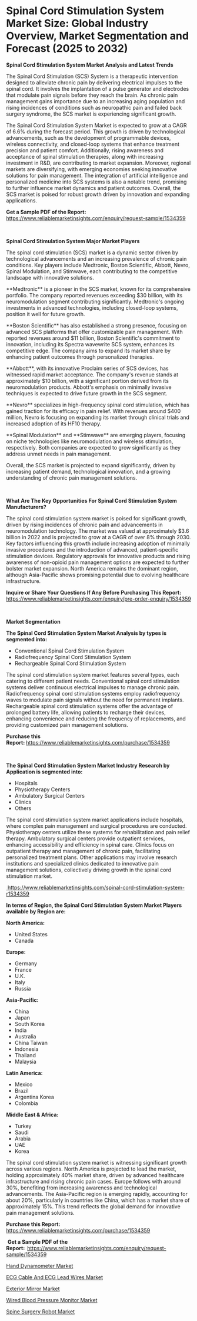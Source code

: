 <p><h1>Spinal Cord Stimulation System Market Size: Global Industry Overview, Market Segmentation and Forecast (2025 to 2032)</h1></p><p><strong>Spinal Cord Stimulation System Market Analysis and Latest Trends</strong></p>
<p><p>The Spinal Cord Stimulation (SCS) System is a therapeutic intervention designed to alleviate chronic pain by delivering electrical impulses to the spinal cord. It involves the implantation of a pulse generator and electrodes that modulate pain signals before they reach the brain. As chronic pain management gains importance due to an increasing aging population and rising incidences of conditions such as neuropathic pain and failed back surgery syndrome, the SCS market is experiencing significant growth.</p><p>The Spinal Cord Stimulation System Market is expected to grow at a CAGR of 6.6% during the forecast period. This growth is driven by technological advancements, such as the development of programmable devices, wireless connectivity, and closed-loop systems that enhance treatment precision and patient comfort. Additionally, rising awareness and acceptance of spinal stimulation therapies, along with increasing investment in R&D, are contributing to market expansion. Moreover, regional markets are diversifying, with emerging economies seeking innovative solutions for pain management. The integration of artificial intelligence and personalized medicine into SCS systems is also a notable trend, promising to further influence market dynamics and patient outcomes. Overall, the SCS market is poised for robust growth driven by innovation and expanding applications.</p></p>
<p><strong>Get a Sample PDF of the Report:&nbsp;</strong> <a href="https://www.reliablemarketinsights.com/enquiry/request-sample/1534359?utm_campaign=2040&utm_medium=2&utm_source=Github&utm_content=ia&utm_term=03032025&utm_id=spinal-cord-stimulation-system">https://www.reliablemarketinsights.com/enquiry/request-sample/1534359</a></p>
<p>&nbsp;</p>
<p><strong>Spinal Cord Stimulation System Major Market Players</strong></p>
<p><p>The spinal cord stimulation (SCS) market is a dynamic sector driven by technological advancements and an increasing prevalence of chronic pain conditions. Key players include Medtronic, Boston Scientific, Abbott, Nevro, Spinal Modulation, and Stimwave, each contributing to the competitive landscape with innovative solutions.</p><p>**Medtronic** is a pioneer in the SCS market, known for its comprehensive portfolio. The company reported revenues exceeding $30 billion, with its neuromodulation segment contributing significantly. Medtronic's ongoing investments in advanced technologies, including closed-loop systems, position it well for future growth.</p><p>**Boston Scientific** has also established a strong presence, focusing on advanced SCS platforms that offer customizable pain management. With reported revenues around $11 billion, Boston Scientific's commitment to innovation, including its Spectra wavewrite SCS system, enhances its competitive edge. The company aims to expand its market share by enhancing patient outcomes through personalized therapies.</p><p>**Abbott**, with its innovative Proclaim series of SCS devices, has witnessed rapid market acceptance. The company's revenue stands at approximately $10 billion, with a significant portion derived from its neuromodulation products. Abbott's emphasis on minimally invasive techniques is expected to drive future growth in the SCS segment.</p><p>**Nevro** specializes in high-frequency spinal cord stimulation, which has gained traction for its efficacy in pain relief. With revenues around $400 million, Nevro is focusing on expanding its market through clinical trials and increased adoption of its HF10 therapy.</p><p>**Spinal Modulation** and **Stimwave** are emerging players, focusing on niche technologies like neuromodulation and wireless stimulation, respectively. Both companies are expected to grow significantly as they address unmet needs in pain management.</p><p>Overall, the SCS market is projected to expand significantly, driven by increasing patient demand, technological innovation, and a growing understanding of chronic pain management solutions.</p></p>
<p>&nbsp;</p>
<p><strong>What Are The Key Opportunities For Spinal Cord Stimulation System Manufacturers?</strong></p>
<p><p>The spinal cord stimulation system market is poised for significant growth, driven by rising incidences of chronic pain and advancements in neuromodulation technology. The market was valued at approximately $3.6 billion in 2022 and is projected to grow at a CAGR of over 8% through 2030. Key factors influencing this growth include increasing adoption of minimally invasive procedures and the introduction of advanced, patient-specific stimulation devices. Regulatory approvals for innovative products and rising awareness of non-opioid pain management options are expected to further bolster market expansion. North America remains the dominant region, although Asia-Pacific shows promising potential due to evolving healthcare infrastructure.</p></p>
<p><strong>Inquire or Share Your Questions If Any Before Purchasing This Report:</strong> <a href="https://www.reliablemarketinsights.com/enquiry/pre-order-enquiry/1534359?utm_campaign=2040&utm_medium=2&utm_source=Github&utm_content=ia&utm_term=03032025&utm_id=spinal-cord-stimulation-system">https://www.reliablemarketinsights.com/enquiry/pre-order-enquiry/1534359</a></p>
<p>&nbsp;</p>
<p><strong>Market Segmentation</strong></p>
<p><strong>The Spinal Cord Stimulation System Market Analysis by types is segmented into:</strong></p>
<p><ul><li>Conventional Spinal Cord Stimulation System</li><li>Radiofrequency Spinal Cord Stimulation System</li><li>Rechargeable Spinal Cord Stimulation System</li></ul></p>
<p><p>The spinal cord stimulation system market features several types, each catering to different patient needs. Conventional spinal cord stimulation systems deliver continuous electrical impulses to manage chronic pain. Radiofrequency spinal cord stimulation systems employ radiofrequency waves to modulate pain signals without the need for permanent implants. Rechargeable spinal cord stimulation systems offer the advantage of prolonged battery life, allowing patients to recharge their devices, enhancing convenience and reducing the frequency of replacements, and providing customized pain management solutions.</p></p>
<p><strong>Purchase this Report:&nbsp;</strong><a href="https://www.reliablemarketinsights.com/purchase/1534359?utm_campaign=2040&utm_medium=2&utm_source=Github&utm_content=ia&utm_term=03032025&utm_id=spinal-cord-stimulation-system">https://www.reliablemarketinsights.com/purchase/1534359</a></p>
<p>&nbsp;</p>
<p><strong>The Spinal Cord Stimulation System Market Industry Research by Application is segmented into:</strong></p>
<p><ul><li>Hospitals</li><li>Physiotherapy Centers</li><li>Ambulatory Surgical Centers</li><li>Clinics</li><li>Others</li></ul></p>
<p><p>The spinal cord stimulation system market applications include hospitals, where complex pain management and surgical procedures are conducted. Physiotherapy centers utilize these systems for rehabilitation and pain relief therapy. Ambulatory surgical centers provide outpatient services, enhancing accessibility and efficiency in spinal care. Clinics focus on outpatient therapy and management of chronic pain, facilitating personalized treatment plans. Other applications may involve research institutions and specialized clinics dedicated to innovative pain management solutions, collectively driving growth in the spinal cord stimulation market.</p></p>
<p><a href="https://www.reliablemarketinsights.com/spinal-cord-stimulation-system-r1534359?utm_campaign=2040&utm_medium=2&utm_source=Github&utm_content=ia&utm_term=03032025&utm_id=spinal-cord-stimulation-system">&nbsp;https://www.reliablemarketinsights.com/spinal-cord-stimulation-system-r1534359</a></p>
<p><strong>In terms of Region, the Spinal Cord Stimulation System Market Players available by Region are:</strong></p>
<p>
    <p> <strong> North America: </strong>
        <ul>
            <li>United States</li>
            <li>Canada</li>
        </ul>
        </p> 
    <p> <strong> Europe: </strong>
        <ul>
            <li>Germany</li>
            <li>France</li>
            <li>U.K.</li>
            <li>Italy</li>
            <li>Russia</li>
        </ul>
        </p> 
    <p> <strong> Asia-Pacific: </strong>
        <ul>
            <li>China</li>
            <li>Japan</li>
            <li>South Korea</li>
            <li>India</li>
            <li>Australia</li>
            <li>China Taiwan</li>
            <li>Indonesia</li>
            <li>Thailand</li>
            <li>Malaysia</li>
        </ul>
        </p> 
    <p> <strong> Latin America: </strong>
        <ul>
            <li>Mexico</li>
            <li>Brazil</li>
            <li>Argentina Korea</li>
            <li>Colombia</li>
        </ul>
        </p> 
    <p> <strong> Middle East & Africa: </strong>
        <ul>
            <li>Turkey</li>
            <li>Saudi</li>
            <li>Arabia</li>
            <li>UAE</li>
            <li>Korea</li>
        </ul>
    </p>
    </p>
<p><p>The spinal cord stimulation system market is witnessing significant growth across various regions. North America is projected to lead the market, holding approximately 40% market share, driven by advanced healthcare infrastructure and rising chronic pain cases. Europe follows with around 30%, benefiting from increasing awareness and technological advancements. The Asia-Pacific region is emerging rapidly, accounting for about 20%, particularly in countries like China, which has a market share of approximately 15%. This trend reflects the global demand for innovative pain management solutions.</p></p>
<p><strong>Purchase this Report: </strong><a href="https://www.reliablemarketinsights.com/purchase/1534359?utm_campaign=2040&utm_medium=2&utm_source=Github&utm_content=ia&utm_term=03032025&utm_id=spinal-cord-stimulation-system">https://www.reliablemarketinsights.com/purchase/1534359</a></p>
<p>&nbsp;<strong>Get a Sample PDF of the Report:&nbsp;&nbsp;</strong><a href="https://www.reliablemarketinsights.com/enquiry/request-sample/1534359?utm_campaign=2040&utm_medium=2&utm_source=Github&utm_content=ia&utm_term=03032025&utm_id=spinal-cord-stimulation-system">https://www.reliablemarketinsights.com/enquiry/request-sample/1534359</a></p>
<p><strong></strong></p>
<p><p><a href="https://github.com/lestymbango/Market-Research-Report-List-1/blob/main/hand-dynamometer-market.md?utm_campaign=2040&utm_medium=2&utm_source=Github&utm_content=ia&utm_term=03032025&utm_id=spinal-cord-stimulation-system">Hand Dynamometer Market</a></p><p><a href="https://github.com/muhjanaidu/Market-Research-Report-List-1/blob/main/ecg-cable-and-ecg-lead-wires-market.md?utm_campaign=2040&utm_medium=2&utm_source=Github&utm_content=ia&utm_term=03032025&utm_id=spinal-cord-stimulation-system">ECG Cable And ECG Lead Wires Market</a></p><p><a href="https://github.com/felishtimoti/Market-Research-Report-List-1/blob/main/exterior-mirror-market.md?utm_campaign=2040&utm_medium=2&utm_source=Github&utm_content=ia&utm_term=03032025&utm_id=spinal-cord-stimulation-system">Exterior Mirror Market</a></p><p><a href="https://github.com/tafuaraasswn/Market-Research-Report-List-1/blob/main/wired-blood-pressure-monitor-market.md?utm_campaign=2040&utm_medium=2&utm_source=Github&utm_content=ia&utm_term=03032025&utm_id=spinal-cord-stimulation-system">Wired Blood Pressure Monitor Market</a></p><p><a href="https://github.com/peggiputra7o/Market-Research-Report-List-1/blob/main/spine-surgery-robot-market.md?utm_campaign=2040&utm_medium=2&utm_source=Github&utm_content=ia&utm_term=03032025&utm_id=spinal-cord-stimulation-system">Spine Surgery Robot Market</a></p></p>
